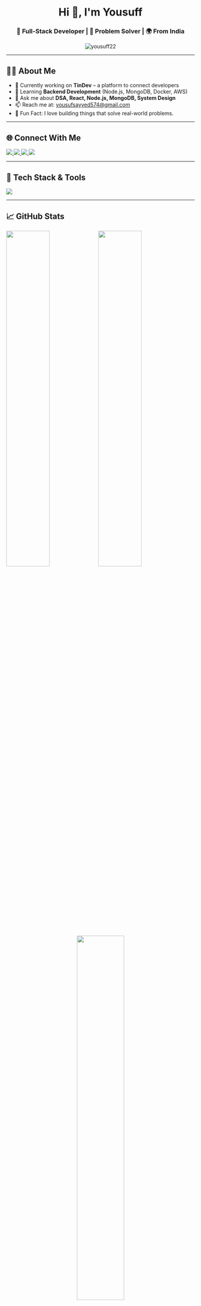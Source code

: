 <h1 align="center">Hi 👋, I'm Yousuff</h1>
<h3 align="center">🚀 Full-Stack Developer | 🧠 Problem Solver | 🌍 From India</h3>

<p align="center">
  <img src="https://komarev.com/ghpvc/?username=yousuff22&label=Profile%20views&color=0e75b6&style=flat" alt="yousuff22" />
</p>

---

## 👨‍💻 About Me

- 🔭 Currently working on **TinDev** – a platform to connect developers
- 🌱 Learning **Backend Development** (Node.js, MongoDB, Docker, AWS)
- 💬 Ask me about **DSA, React, Node.js, MongoDB, System Design**
- 📫 Reach me at: [yousufsayyed574@gmail.com](mailto:yousufsayyed574@gmail.com)
- 🧩 Fun Fact: I love building things that solve real-world problems.

---

## 🌐 Connect With Me

<p align="left">
  <a href="https://twitter.com/y0usuf22" target="_blank">
    <img src="https://img.shields.io/badge/Twitter-1DA1F2?style=for-the-badge&logo=twitter&logoColor=white"/>
  </a>
  <a href="https://linkedin.com/in/yousuf22" target="_blank">
    <img src="https://img.shields.io/badge/LinkedIn-0077B5?style=for-the-badge&logo=linkedin&logoColor=white"/>
  </a>
  <a href="https://leetcode.com/u/yousuf22/" target="_blank">
    <img src="https://img.shields.io/badge/LeetCode-FFA116?style=for-the-badge&logo=leetcode&logoColor=black"/>
  </a>
  <a href="https://www.hackerrank.com/profile/yousuf22" target="_blank">
    <img src="https://img.shields.io/badge/HackerRank-2EC866?style=for-the-badge&logo=hackerrank&logoColor=white"/>
  </a>
</p>

---

## 🧰 Tech Stack & Tools

<p align="left">
  <img src="https://skillicons.dev/icons?i=js,ts,react,next,nodejs,express,mongodb,redux,html,css,tailwind,java,cpp,c,git,linux,nginx,postman,firebase,aws,docker"/>
</p>

---

## 📈 GitHub Stats

<p align="left">
  <img src="https://github-readme-stats.vercel.app/api?username=yousuff22&show_icons=true&theme=tokyonight" width="48%" />
  <img src="https://github-readme-streak-stats.herokuapp.com?user=yousuff22&theme=tokyonight" width="48%" />
</p>

<p align="center">
  <img src="https://github-readme-stats.vercel.app/api/top-langs/?username=yousuff22&layout=compact&theme=tokyonight" width="50%" />
</p>

---

## 🏆 Dev Journey

- 🧠 120+ DSA questions solved in Year 1
- ⚛️ Learned React.js, Node.js in Year 2
- 💻 Built full-stack projects like **TinDev**
- 📘 Now learning Java & Spring Boot

---

## ✨ Featured Projects

- 🔗 [TinDev](https://www.tindev.site/login) – A dev-connection platform with real-time chat, subscriptions, and matching
- 🔧 [NetfixGPT](https://github.com/Yousuf-22/NetfixGPT) – A Netflix clone with AI integration

---

_Thanks for visiting! Drop a ⭐ if you like what I do._
